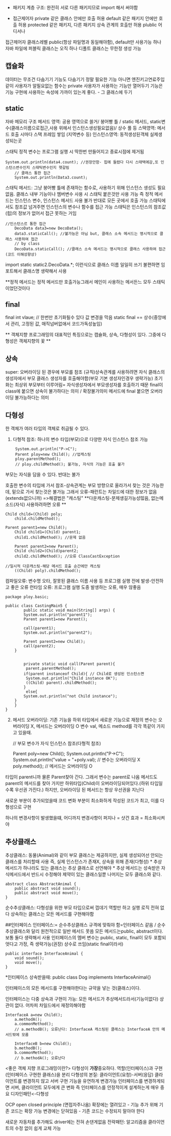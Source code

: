 
- 패키지 계층 구조: 완전히 서로 다른 패키지므로 import 해서 써야함

- 접근제어자
private 같은 클래스 안에만 호출 허용
default 같은 패키지 안에만 호출 허용
protected 같은 패키지, 다른 패키지 상속 관계의 호출만 허용
plublic 어디서나 

접근제어자 클래스레벨
public(항상 파일명과 동일해야함), default만 사용가능
하나 자바 파일에 퍼블릭 클래스는 오직 하나
디폴트 클래스는 무한정 생성 가능



## 캡슐화
데이터는 무조건 다숨기기
기능도 다숨기기 정말 필요한 기능 아니면 엔진키고연료주입같이 사용자가 알필요없는 함수는 private
사용자가 사용하는 기능만 열어두기
기능은 기능 구현에 사용하는 속성에 가까이 있는게 좋다. - 그 클래스에 두기 



## static
자바 메모리 구조
메서드 영역: 공용 영역으로 쓸거/ 붕어빵 틀 / static 메서드, static변수(클래스이름으로접근,사용 위헤서 인스턴스생성필요없음)/ 상수 풀 등
스택영역: 메서드 호출 시마다 스택 프레임 쌓임 (지역변수 등)
인스턴스영역: 동적생성된객체 실제생성되는곳

스태틱 정적 변수는 프로그램 실행 시 딱한번 만들어지고 종료시점에 제거됨 

	System.out.println(data4.count); //권장안함- 힙에 들렸다 다시 스태택에감,또 인스턴스변수인지 스태틱변수인지 헷갈림
        // 클래스 통한 접근
        System.out.println(Data3.count);

스태틱 메서드: 그냥 붕어빵 틀에 존재하는 함수로, 사용하기 위해 인스턴스 생성도 필요없음. 
		클래스 내부 기능이나 멤버변수 사용 시 스태틱 붙은것만 사용 가능
		즉 정적 메서드는 인스턴스 변수, 인스턴스 메서드 사용 불가
		반대로 모든 곳에서 호출 가능
		스태틱에서도 참조값 넘겨주면 인스턴스의 변수나 함수를 접근 가능 스태틱은 인스턴스의 참조값(힙)의 정보가 없어서 접근 못하는 거임

 	//인스턴스르 통한 접근
        DecoData data3=new DecoData();
        data3.staticCall(); //불가능은 아님 but, 클래스 소속 메서드는 명시적으로 클래스 사용하여 접근
        // by class
        DecoData.staticCall(); //클래스 소속 메서드는 명시적으로 클래스 사용하여 접근(코드 이해성향상)

import static static2.DecoData.*; 이런식으로 클래스 이름 일일히 쓰기 불편하면 임포트해서 클래스명 생략해서 사용

**정적 메서드는 정적 메서드만 호출가능그래서 메인이 사용하는 메서든느 모두 스태틱이었던것이다

 

## final
final int vlaue; //  한번만 초기화될수 있다 값 변경을 막음 
static final == 상수(중앙에서 관리, 고정된 값, 매직넘버없애서 코드가독성높임)




** 객체지향 프로그래밍의 대표적인 특징으로는 캡슐화, 상속, 다형성이 있다. 그중에 다형성은 객체지향의 꽃 ** 
## 상속
super: 오버라이딩 된 경우에 부모를 참조
(규칙)상속관계를 사용하려면 자식 클래스의 생성자에서 부모 클래스 생성자를 호출해야함(부모 기본 생성자인경우 생략가능)
초기화는 최상위 부모부터 이루어림= 자식생성자에서 부모생성자를 호출하기 때문
final이 class에 붙으면 상속이 불가하다는 의미 / 확장불가의미
메서드에 final 붙으면 오버라이딩 불가능하다는 의미




## 다형성
한 객체가 여러 타입의 객체로 취급될 수 있다.
1. 다형적 참조: 하나의 변수 타입(부모)으로 다양한 자식 인스턴스 참조 가능
   
        System.out.println("P->C");
        Parent ploy=new Child(); //업캐스팅
        ploy.parentMethod();
        // ploy.childMethod(); 불가능, 자식의 기능은 호출 불가
   
부모는 자식을 담을 수 있다. 반대는 불가

호출한 변수의 타입에 가서 참조-상속관계는 부모 방향으로 올라가서 찾는 것은 가능한데, 밑으로 가서 찾는것은 불가능 그래서 오류-패런트는 차일드에 대한 정보가 없음(extends없으니까)
=>해결법은 "캐스팅"
**다운캐스팅-문제생길가능성많음, 없는메소드(자식) 사용하려하면 오류 **
        
	Child child=(Child) poly;
        child.childMethod();

	Parent parent1=new Child();
        Child child1=(Child) parent1;
        child1.childMethod(); //문제 없음

        Parent parent2=new Parent();
        Child child2=(Child)parent2;
        child2.childMethod(); //오류 ClassCastException

	//일시적 다운캐스팅-해당 메서드 호출 순간에만 캐스팅
        ((Child) poly).childMethod();

컴파일오류: 변수명 오타, 잘못된 클래스 이름 사용 등 프로그램 실행 전에 발생-안전하고 좋은 오류
런타임 오류: 프로그램 실행 도중 발생하는 오류, 매우 않좋음

	package ploy.basic;

	public class CastingMain5 {
	    	public static void main(String[] args) {
	        System.out.println("parent1");
	        Parent parent1=new Parent();
	
	        call(parent1);
	        System.out.println("parent2");
	
	        Parent parent2=new Child();
	        call(parent2);
	 	}
    	

    		private static void call(Parent parent){ 
       		 parent.parentMethod();
        	if(parent instanceof Child){ // Child로 생성된 인스턴스면
           	 System.out.println("Child instance OK");
           	 ((Child) parent).childMethod();
    	    }
       		 else{
            System.out.println("not Child instance");
        }
    	}
	}

2. 메서드 오버라이딩: 기존 기능을 하위 타입에서 새로운 기능으로 재정의
변수는 오버라이딩 X, 메서드는 오버라이딩 O
변수 val, 메소드 method를 각각 똑같이 가지고 있을때.

	// 부모 변수가 자식 인스턴스 참조(다형적 참조)
	
 	Parent poly=new Child();
        System.out.println("P->C");
        System.out.println("value = "+poly.val); // 변수는 오버라이딩 X
        poly.method(); // 메서드는 오버라이딩 O

타입이 parent니까 물론 Parent찾아 간다. 그래서 변수는 parent로 나옴
메서드도 parent의 메서드를 찾아 가지만 하위타입(Child)이 오버라이딩되어있다.(하위 타입일수록 우선권 가진다.)
하지만, 오버라이딩 된 메서드는 항상 우선권을 지닌다



새로운 부분이 추가되었을때 코드 변화 부분이 최소화하게 작성된 코드가 최고, 이를 다형성으로 구현

하나의 변경사항이 발생했을떄, 어디까지 변경사항이 퍼지나 = 샷건 효과 = 최소화시켜야



## 추상클래스
추상클래스: 동물(Animal)와 같이 부모 클래스는 제공하지만, 실제 생성되어선 안되는 클래스를 처리할때 사용
		즉, 실제 인스턴스가 존재X, 상속을 위해 존재(다형성)
		* 추상 메서드가 하나라도 있는 클래스는 추상 클래스로 선언해야
		* 추상 메서드는 성속받은 자식메서드에서 반드시 수정해야
		제약이 있는 클래스일뿐 나머지는 모두 클래스와 같다.
  
	abstract class AbstractAnimal {
	    public abstract void sound();
	    public abstract void move();
	}
순수추상클래스: 다형성을 위한 부모 타입으로써 껍데기 역할만 하고 실행 로직 전혀 없다
			상속하는 클래스는 모든 메서드를 구현해야함

##인터페이스
인터페이스:= 순수추상클래스 규격에 맞춰야 함=인터페이스 같음 / 순수추상클래스와 달리 원천적으로 일반 메서드 못씀
모든 메서드는public, abstract이다. 보통 둘다 생략해서 사용
인터페이스의 멤버 변수는 public, static, final이 모두 포함되엇다고 가정, 즉 생략가능(권장) 상수로 쓰임(static final이라서)

	public interface InterfaceAnimal {
	    void sound();
	    void move();
	}
*인터페이스 상속받을때: public class Dog implements InterfaceAnimal{}

인터페이스의 모든 메서드를 구현해야한다는 규약을 넣는 것(클래스)이다.

인터페이스는 다중 상속과 구현이 가능: 모든 메서드가 추상메서드라서(기능이없다) 상관이 없다.
어차피 차일드에서 재정의해야함

	InterfaceA a=new Child();
        a.methodA();
        a.commonMethod();
        // a.methodB(); 오류난다: InterfaceA 캐스팅된 클래스는 InterfaceA 안의 메서드밖에 모름

        InterfaceB b=new Child();
        b.methodB();
        b.commonMethod();
        // b.methodA(); 오류난다



<좋은 객체 지향 프로그래밍이란?>
다형성이 **가장**중요하다.
역할(인터페이스)과 구현(인터페이스 구현한 클래스)을 분리
다형성의 본질: 클라이언트(요청)-서버(응답)
클라이언트를 변경하지 않고 서버 구현 기능을 유연하게 변경가능
인터페이스를 변경하게되면 서버, 클라이언트 모두에게 큰 변화 즉 인터페이스를 안정적이게 설계하는게 매우 중요
디자인패턴<-다형성

OCP open closed principle (면접자주나옴)
확장에는 열려있고 - 기능 추가 위해 기존 코드는 확장 가능
변경에는 닫혀있음 - 기존 코드는 수정되지 말아야 한다

새로운 자동차를 추가해도 driver에는 전혀 손댄게없음 
전략패턴: 알고리즘을 클라이언트의 수정 없이 쉽게 교체 가능
